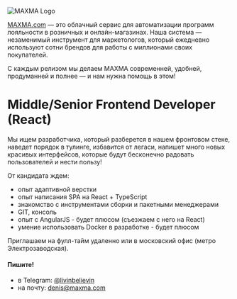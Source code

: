 ![MAXMA Logo](https://docs.maxma.com/api/maxma-logo.svg)

[MAXMA.com](https://maxma.com/) — это облачный сервис для автоматизации программ лояльности в розничных и онлайн-магазинах. Наша система — незаменимый инструмент для маркетологов, который ежедневно используют сотни брендов для работы с миллионами своих покупателей.

С каждым релизом мы делаем MAXMA современней, удобней, продуманней и полнее — и нам нужна помощь в этом!

# Middle/Senior Frontend Developer (React)

Мы ищем разработчика, который разберется в нашем фронтовом стеке, наведет порядок в тулинге, избавится от легаси, напишет много новых красивых интерфейсов, которые будут бесконечно радовать пользователей и нести пользу!

От кандидата ждем:

- опыт адаптивной верстки
- опыт написания SPA на React + TypeScript
- знакомство с инструментами сборки и пакетными менеджерами
- GIT, консоль
- опыт с AngularJS - будет плюсом (съезжаем с него на React)
- умение использовать Docker в разработке - будет плюсом

Приглашаем на фулл-тайм удаленно или в московский офис (метро Электрозаводская).

#### Пишите!
- в Telegram: [@livinbelievin](https://t.me/livinbelievin)
- на почту: [denis@maxma.com](mailto:denis@maxma.com)
